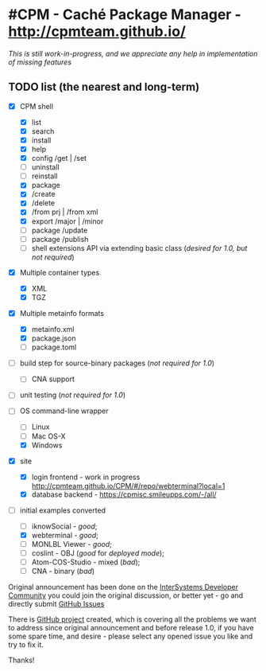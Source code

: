 #CPM - Caché Package Manager - http://cpmteam.github.io/
===

_This is still work-in-progress, and we appreciate any help in implementation of missing features_

## TODO list (the nearest and long-term)

- [X] CPM shell
  - [X] list
  - [X] search
  - [X] install
  - [X] help
  - [X] config /get | /set
  - [ ] uninstall
  - [ ] reinstall
  - [x] package 
  - [x]   /create
  - [x]   /delete
  - [x]   /from prj | /from xml
  - [X] export /major | /minor
  - [ ] package /update
  - [ ] package /publish
  - [ ] shell extensions API via extending basic class (_desired for 1.0, but not required_)

- [X] Multiple container types
  - [X] XML
  - [X] TGZ

- [X] Multiple metainfo formats
  - [X] metainfo.xml
  - [X] package.json
  - [ ] package.toml

- [ ] build step for source-binary packages (_not required for 1.0_)
  - [ ] CNA support

- [ ] unit testing (_not required for 1.0_)

- [ ] OS command-line wrapper
  - [ ] Linux
  - [ ] Mac OS-X
  - [X] Windows

- [x] site
  - [x] login frontend - work in progress http://cpmteam.github.io/CPM/#/repo/webterminal?local=1
  - [X] database backend - https://cpmisc.smileupps.com/-/all/

- [ ] initial examples converted
  - [ ]  iknowSocial - *good*;
  - [X]  webterminal - *good*;
  - [ ]  MONLBL Viewer - *good*;
  - [ ]  coslint - OBJ (*good* for _deployed mode_);
  - [ ]  Atom-COS-Studio - mixed (*bad*);
  - [ ]  CNA - binary (*bad*)

Original announcement has been done on the [InterSystems Developer Community](https://community.intersystems.com/post/part-ii-%E2%80%93-making-community-package-manager) you could join the original discussion, or better yet - go and directly submit [GitHub Issues](https://github.com/cpmteam/CPM/issues)

There is [GitHub project](https://github.com/orgs/cpmteam/projects/1) created, which is covering all the problems we want to address since original announcement and before release 1.0, if you have some spare time, and desire - please select any opened issue you like and try to fix it.

Thanks!
